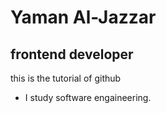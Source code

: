 # Yaman Al-Jazzar
## frontend developer
this is the tutorial of github
- I study software engaineering.
